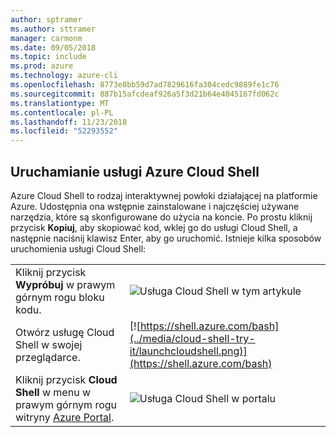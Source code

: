 ```yaml
---
author: sptramer
ms.author: sttramer
manager: carmonm
ms.date: 09/05/2018
ms.topic: include
ms.prod: azure
ms.technology: azure-cli
ms.openlocfilehash: 8773e0bb59d7ad7829616fa304cedc9889fe1c76
ms.sourcegitcommit: 887b15afcdeaf926a5f3d21b64e4045167fd062c
ms.translationtype: MT
ms.contentlocale: pl-PL
ms.lasthandoff: 11/23/2018
ms.locfileid: "52293552"
---
```

## <a name="launch-azure-cloud-shell"></a>Uruchamianie usługi Azure Cloud Shell

Azure Cloud Shell to rodzaj interaktywnej powłoki działającej na platformie Azure. Udostępnia ona wstępnie zainstalowane i najczęściej używane narzędzia, które są skonfigurowane do użycia na koncie. Po prostu kliknij przycisk **Kopiuj**, aby skopiować kod, wklej go do usługi Cloud Shell, a następnie naciśnij klawisz Enter, aby go uruchomić.  Istnieje kilka sposobów uruchomienia usługi Cloud Shell:

|   | |
|-----------------------------------------------|---|
| Kliknij przycisk **Wypróbuj** w prawym górnym rogu bloku kodu. | ![Usługa Cloud Shell w tym artykule](../media/cloud-shell-try-it/cli-try-it.png) |
| Otwórz usługę Cloud Shell w swojej przeglądarce. | [![https://shell.azure.com/bash](../media/cloud-shell-try-it/launchcloudshell.png)](https://shell.azure.com/bash) |
| Kliknij przycisk **Cloud Shell** w menu w prawym górnym rogu witryny [Azure Portal](https://portal.azure.com). | ![Usługa Cloud Shell w portalu](../media/cloud-shell-try-it/cloud-shell-menu.png) |

